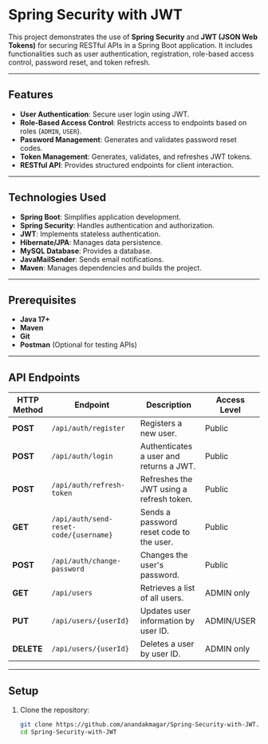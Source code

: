 
# Spring Security with JWT

This project demonstrates the use of **Spring Security** and **JWT (JSON Web Tokens)** for securing RESTful APIs in a Spring Boot application. It includes functionalities such as user authentication, registration, role-based access control, password reset, and token refresh.

---

## Features
- **User Authentication**: Secure user login using JWT.
- **Role-Based Access Control**: Restricts access to endpoints based on roles (`ADMIN`, `USER`).
- **Password Management**: Generates and validates password reset codes.
- **Token Management**: Generates, validates, and refreshes JWT tokens.
- **RESTful API**: Provides structured endpoints for client interaction.

---

## Technologies Used
- **Spring Boot**: Simplifies application development.
- **Spring Security**: Handles authentication and authorization.
- **JWT**: Implements stateless authentication.
- **Hibernate/JPA**: Manages data persistence.
- **MySQL Database**: Provides a database.
- **JavaMailSender**: Sends email notifications.
- **Maven**: Manages dependencies and builds the project.

---

## Prerequisites
- **Java 17+**
- **Maven**
- **Git**
- **Postman** (Optional for testing APIs)

---

## API Endpoints

| HTTP Method | Endpoint                             | Description                                | Access Level  |
|-------------|-------------------------------------|--------------------------------------------|---------------|
| **POST**    | `/api/auth/register`                | Registers a new user.                      | Public        |
| **POST**    | `/api/auth/login`                   | Authenticates a user and returns a JWT.    | Public        |
| **POST**    | `/api/auth/refresh-token`           | Refreshes the JWT using a refresh token.   | Public        |
| **GET**     | `/api/auth/send-reset-code/{username}` | Sends a password reset code to the user. | Public        |
| **POST**    | `/api/auth/change-password`         | Changes the user's password.               | Public        |
| **GET**     | `/api/users`                        | Retrieves a list of all users.             | ADMIN only    |
| **PUT**     | `/api/users/{userId}`               | Updates user information by user ID.       | ADMIN/USER    |
| **DELETE**  | `/api/users/{userId}`               | Deletes a user by user ID.                 | ADMIN only    |

---

## Setup
1. Clone the repository:
   ```bash
   git clone https://github.com/anandakmagar/Spring-Security-with-JWT.git
   cd Spring-Security-with-JWT
